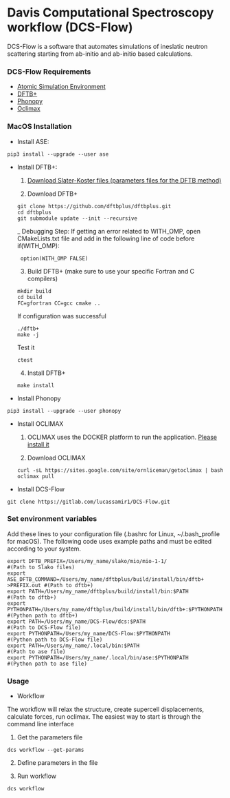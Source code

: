 # Davis Computational Spectroscopy workflow (DCS-Flow)

DCS-Flow is a software that automates simulations of ineslatic neutron scattering starting from ab-initio and ab-initio based calculations.


### DCS-Flow Requirements

* [Atomic Simulation Environment](https://wiki.fysik.dtu.dk/ase/)
* [DFTB+](https://www.dftbplus.org/)
* [Phonopy](https://phonopy.github.io/phonopy/)
* [Oclimax](https://neutrons.ornl.gov/sites/default/files/2018-NXS_Lecture_YQCheng_2.pdf)

### MacOS Installation

* Install ASE:

```
pip3 install --upgrade --user ase
```

* Install DFTB+:

  1. [Download Slater-Koster files (parameters files for the DFTB method)](http://www.dftb.org/fileadmin/DFTB/public/slako-unpacked.tar.xz)

  2. Download DFTB+
  
  ```
  git clone https://github.com/dftbplus/dftbplus.git
  cd dftbplus
  git submodule update --init --recursive
  ```
  _ Debugging Step: If getting an error related to WITH_OMP, open CMakeLists.txt file and add in the following line of code before if(WITH_OMP):
  ```
   option(WITH_OMP FALSE)
   ```

  3. Build DFTB+ (make sure to use your specific Fortran and C compilers)

  ```
  mkdir build
  cd build
  FC=gfortran CC=gcc cmake ..
  ```

  If configuration was successful
  
  ```
  ./dftb+
  make -j
  ```

  Test it

  ```
  ctest
  ```

  4. Install DFTB+

  ```
  make install
  ```
  

* Install Phonopy

```
pip3 install --upgrade --user phonopy
```

* Install OCLIMAX

  1. OCLIMAX uses the DOCKER platform to run the application.
  [Please install it](https://www.docker.com/)

  2. Download OCLIMAX

  ```  
  curl -sL https://sites.google.com/site/ornliceman/getoclimax | bash
  oclimax pull
  ```

* Install DCS-Flow

```
git clone https://gitlab.com/lucassamir1/DCS-Flow.git
```


### Set environment variables

Add these lines to your configuration file (.bashrc for Linux, ~/.bash_profile for macOS). The following code uses example paths and must be edited according to your system.

```
export DFTB_PREFIX=/Users/my_name/slako/mio/mio-1-1/                                #(Path to Slako files)
export ASE_DFTB_COMMAND=/Users/my_name/dftbplus/build/install/bin/dftb+ >PREFIX.out #(Path to dftb+)
export PATH=/Users/my_name/dftbplus/build/install/bin:$PATH                         #(Path to dftb+)
export PYTHONPATH=/Users/my_name/dftbplus/build/install/bin/dftb+:$PYTHONPATH       #(Python path to dftb+)
export PATH=/Users/my_name/DCS-Flow/dcs:$PATH                               #(Path to DCS-Flow file)
export PYTHONPATH=/Users/my_name/DCS-Flow:$PYTHONPATH                        #(Python path to DCS-Flow file)
export PATH=/Users/my_name/.local/bin:$PATH                                         #(Path to ase file)
export PYTHONPATH=/Users/my_name/.local/bin/ase:$PYTHONPATH                         #(Python path to ase file)

```

### Usage

* Workflow

The workflow will relax the structure, create supercell displacements, calculate forces, run oclimax. The easiest way to start is through the command line interface

  1. Get the parameters file
   
  ```
  dcs workflow --get-params
  ```

  2. Define parameters in the file
  
  3. Run workflow

  ```
  dcs workflow
  ```


